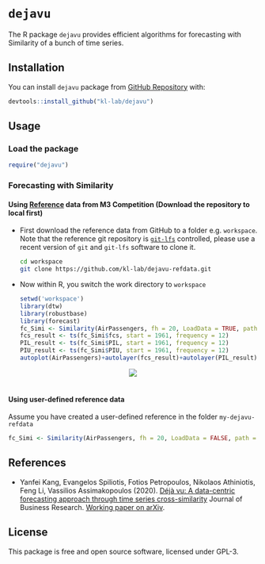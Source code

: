 `dejavu`
========

The R package ``dejavu`` provides  efficient algorithms for forecasting with Similarity of a bunch of time series.

Installation
------------

You can install  `dejavu` package from [GitHub Repository](https://github.com/kdwang1808/Dejavu) with:

``` r
devtools::install_github("kl-lab/dejavu")
```

Usage
-----

### Load the package

``` r
require("dejavu")
```

### Forecasting with Similarity

####  Using [Reference](https://github.com/kl-lab/dejavu-refdata) data from M3 Competition (Download the repository to local first)

- First download the reference data from GitHub to a folder e.g. `workspace`. Note that
  the reference git repository is [`git-lfs`](https://git-lfs.github.com/) controlled,
  please use a recent version of `git` and `git-lfs` software to clone it.

    ``` sh
    cd workspace
    git clone https://github.com/kl-lab/dejavu-refdata.git
    ```

- Now within R, you switch the work directory to `workspace`

    ```r
    setwd('workspace')
    library(dtw)
    library(robustbase)
    library(forecast)
    fc_Simi <- Similarity(AirPassengers, fh = 20, LoadData = TRUE, path = NULL)
    fcs_result <- ts(fc_Simi$fcs, start = 1961, frequency = 12)
    PIL_result <- ts(fc_Simi$PIL, start = 1961, frequency = 12)
    PIU_result <- ts(fc_Simi$PIU, start = 1961, frequency = 12)
    autoplot(AirPassengers)+autolayer(fcs_result)+autolayer(PIL_result)+autolayer(PIU_result)
  ```

<div align="center">
  <img src="https://github.com/kl-lab/dejavu/blob/master/Forecast_result.png"><br><br>
</div>

#### Using user-defined reference data

Assume you have created a user-defined reference in the folder `my-dejavu-refdata`

  ```R
  fc_Simi <- Similarity(AirPassengers, fh = 20, LoadData = FALSE, path = "my-dejavu-refdata")
  ```


References
----------

- Yanfei Kang, Evangelos Spiliotis, Fotios Petropoulos, Nikolaos Athiniotis, Feng Li, Vassilios
  Assimakopoulos (2020). [Déjà vu: A data-centric forecasting approach through time series cross-similarity](https://doi.org/10.1016/j.jbusres.2020.10.051) Journal of Business Research. [Working paper on arXiv](https://arxiv.org/abs/1909.00221).


License
-------
This package is free and open source software, licensed under GPL-3.
